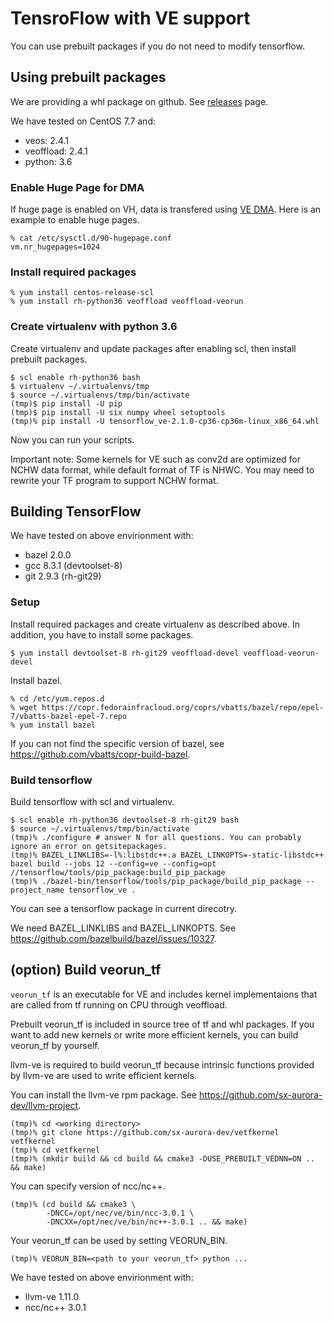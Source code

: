 # TensroFlow with VE support

You can use prebuilt packages if you do not need to modify tensorflow.

## Using prebuilt packages

We are providing a whl package on github. See [releases](https://github.com/sx-aurora-dev/tensorflow/releases) page.

We have tested on CentOS 7.7 and:

- veos: 2.4.1
- veoffload: 2.4.1
- python: 3.6

### Enable Huge Page for DMA

If huge page is enabled on VH, data is transfered using [VE
DMA](https://veos-sxarr-nec.github.io/libsysve/group__vedma.html).  Here is an
example to enable huge pages.

    % cat /etc/sysctl.d/90-hugepage.conf
    vm.nr_hugepages=1024

### Install required packages

```
% yum install centos-release-scl
% yum install rh-python36 veoffload veoffload-veorun
```

### Create virtualenv with python 3.6

Create virtualenv and update packages after enabling scl, then install prebuilt
packages.

```
$ scl enable rh-python36 bash
$ virtualenv ~/.virtualenvs/tmp
$ source ~/.virtualenvs/tmp/bin/activate
(tmp)$ pip install -U pip
(tmp)$ pip install -U six numpy wheel setuptools
(tmp)% pip install -U tensorflow_ve-2.1.0-cp36-cp36m-linux_x86_64.whl
```

Now you can run your scripts.

Important note: Some kernels for VE such as conv2d are optimized for NCHW data
format, while default format of TF is NHWC.  You may need to rewrite your TF
program to support NCHW format.


## Building TensorFlow

We have tested on above envirionment with:

- bazel 2.0.0
- gcc 8.3.1 (devtoolset-8)
- git 2.9.3 (rh-git29)


### Setup

Install required packages and create virtualenv as described above. In
addition, you have to install some packages.

```
$ yum install devtoolset-8 rh-git29 veoffload-devel veoffload-veorun-devel
```

Install bazel.

```
% cd /etc/yum.repos.d
% wget https://copr.fedorainfracloud.org/coprs/vbatts/bazel/repo/epel-7/vbatts-bazel-epel-7.repo
% yum install bazel
```

If you can not find the specific version of bazel, see https://github.com/vbatts/copr-build-bazel.

### Build tensorflow

Build tensorflow with scl and virtualenv.

```
$ scl enable rh-python36 devtoolset-8 rh-git29 bash
$ source ~/.virtualenvs/tmp/bin/activate
(tmp)% ./configure # answer N for all questions. You can probably ignore an error on getsitepackages.
(tmp)% BAZEL_LINKLIBS=-l%:libstdc++.a BAZEL_LINKOPTS=-static-libstdc++ bazel build --jobs 12 --config=ve --config=opt //tensorflow/tools/pip_package:build_pip_package
(tmp)% ./bazel-bin/tensorflow/tools/pip_package/build_pip_package --project_name tensorflow_ve .
```

You can see a tensorflow package in current direcotry.

We need BAZEL_LINKLIBS and BAZEL_LINKOPTS. See https://github.com/bazelbuild/bazel/issues/10327.

## (option) Build veorun_tf

`veorun_tf` is an executable for VE and includes kernel implementaions that are
called from tf running on CPU through veoffload.

Prebuilt veorun_tf is included in source tree of tf and whl packages. If you
want to add new kernels or write more efficient kernels, you can build
veorun_tf by yourself.

llvm-ve is required to build veorun_tf because intrinsic functions provided by
llvm-ve are used to write efficient kernels.

You can install the llvm-ve rpm package. See
https://github.com/sx-aurora-dev/llvm-project.

```
(tmp)% cd <working directory>
(tmp)% git clone https://github.com/sx-aurora-dev/vetfkernel vetfkernel
(tmp)% cd vetfkernel
(tmp)% (mkdir build && cd build && cmake3 -DUSE_PREBUILT_VEDNN=ON .. && make)
```

You can specify version of ncc/nc++.

```
(tmp)% (cd build && cmake3 \
        -DNCC=/opt/nec/ve/bin/ncc-3.0.1 \
        -DNCXX=/opt/nec/ve/bin/nc++-3.0.1 .. && make)
```

Your veorun_tf can be used by setting VEORUN_BIN.

```
(tmp)% VEORUN_BIN=<path to your veorun_tf> python ...
```

We have tested on above envirionment with:

- llvm-ve 1.11.0
- ncc/nc++ 3.0.1

